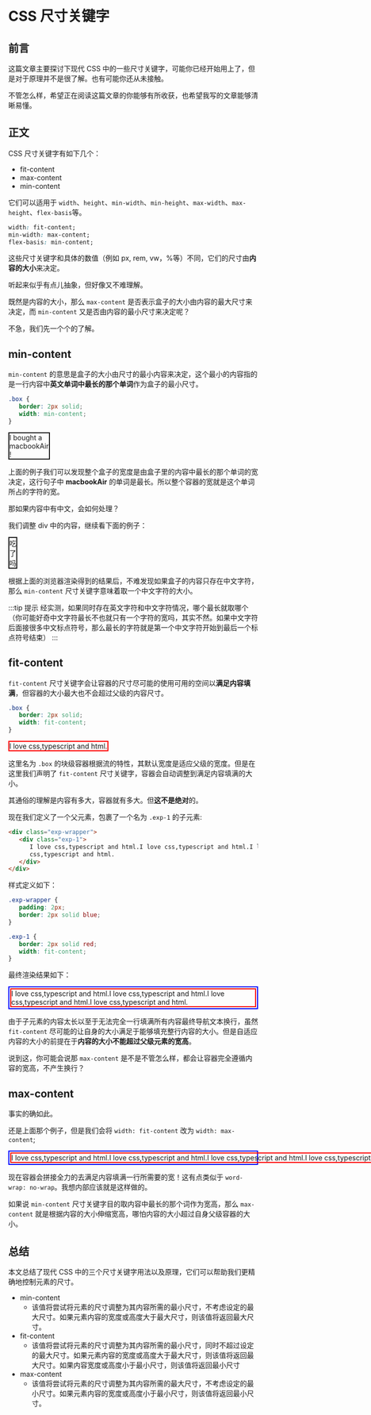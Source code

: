 # CSS 尺寸关键字

## 前言

这篇文章主要探讨下现代 CSS 中的一些尺寸关键字，可能你已经开始用上了，但是对于原理并不是很了解。也有可能你还从未接触。

不管怎么样，希望正在阅读这篇文章的你能够有所收获，也希望我写的文章能够清晰易懂。

## 正文

CSS 尺寸关键字有如下几个：

-  fit-content
-  max-content
-  min-content

它们可以适用于 `width`、`height`、`min-width`、`min-height`、`max-width`、`max-height`、`flex-basis`等。

```css
width: fit-content;
min-width: max-content;
flex-basis: min-content;
```

这些尺寸关键字和具体的数值（例如 px, rem, vw，%等）不同，它们的尺寸由**内容的大小**来决定。

听起来似乎有点儿抽象，但好像又不难理解。

既然是内容的大小，那么 `max-content` 是否表示盒子的大小由内容的最大尺寸来决定，而 `min-content` 又是否由内容的最小尺寸来决定呢？

不急，我们先一个个的了解。

## min-content

`min-content` 的意思是盒子的大小由尺寸的最小内容来决定，这个最小的内容指的是一行内容中**英文单词中最长的那个单词**作为盒子的最小尺寸。

```css
.box {
   border: 2px solid;
   width: min-content;
}
```

<div class="sze">I bought a macbookAir !</div>

<style>
    .sze {
        border: 2px solid;
        width: min-content;
    }
</style>

上面的例子我们可以发现整个盒子的宽度是由盒子里的内容中最长的那个单词的宽决定，这行句子中 **macbookAir** 的单词是最长。所以整个容器的宽就是这个单词所占的字符的宽。

那如果内容中有中文，会如何处理？

我们调整 div 中的内容，继续看下面的例子：

<div class="sze-2">吃了吗</div>

<style>
    .sze-2 {
        border: 2px solid;
        width: min-content;
    }
</style>

根据上面的浏览器渲染得到的结果后，不难发现如果盒子的内容只存在中文字符，那么 `min-content` 尺寸关键字意味着取一个中文字符的大小。

:::tip 提示
经实测，如果同时存在英文字符和中文字符情况，哪个最长就取哪个（你可能好奇中文字符最长不也就只有一个字符的宽吗，其实不然。如果中文字符后面接很多中文标点符号，那么最长的字符就是第一个中文字符开始到最后一个标点符号结束）
:::

## fit-content

`fit-content` 尺寸关键字会让容器的尺寸尽可能的使用可用的空间以**满足内容填满**，但容器的大小最大也不会超过父级的内容尺寸。

```css
.box {
   border: 2px solid;
   width: fit-content;
}
```

<div class="exp-1">I love css,typescript and html.</div>

<style>
    .exp-1 {
        border: 2px solid red;
        width: fit-content;
    }
</style>

这里名为 `.box` 的块级容器根据流的特性，其默认宽度是适应父级的宽度。但是在这里我们声明了 `fit-content` 尺寸关键字，容器会自动调整到满足内容填满的大小。

其通俗的理解是内容有多大，容器就有多大。但**这不是绝对**的。

现在我们定义了一个父元素，包裹了一个名为 `.exp-1` 的子元素:

```html
<div class="exp-wrapper">
   <div class="exp-1">
      I love css,typescript and html.I love css,typescript and html.I love
      css,typescript and html.
   </div>
</div>
```

样式定义如下：

```css
.exp-wrapper {
   padding: 2px;
   border: 2px solid blue;
}

.exp-1 {
   border: 2px solid red;
   width: fit-content;
}
```

最终渲染结果如下：

<div class="exp-wrapper">
    <div class="exp-1">I love css,typescript and html.I love css,typescript and html.I love css,typescript and html.I love css,typescript and html.</div>
</div>

<style>
    .exp-wrapper {
        padding: 2px;
        border: 2px solid blue;
    }
</style>

由于子元素的内容太长以至于无法完全一行填满所有内容最终导航文本换行，虽然 `fit-content` 尽可能的让自身的大小满足于能够填充整行内容的大小。但是自适应内容的大小的前提在于**内容的大小不能超过父级元素的宽高**。

说到这，你可能会说那 `max-content` 是不是不管怎么样，都会让容器完全遵循内容的宽高，不产生换行？

## max-content

事实的确如此。

还是上面那个例子，但是我们会将 `width: fit-content` 改为 `width: max-content`;

<div class="exp-wrapper-2">
    <div class="exp-2">I love css,typescript and html.I love css,typescript and html.I love css,typescript and html.I love css,typescript and html.</div>
</div>

<style>
    .exp-wrapper-2 {
        padding: 2px;
        border: 2px solid blue;
    }

    .exp-2 {
        border: 2px solid red;
        width: max-content;
    }
</style>

现在容器会拼接全力的去满足内容填满一行所需要的宽！这有点类似于 `word-wrap: no-wrap`。我想内部应该就是这样做的。

如果说 `min-content` 尺寸关键字目的取内容中最长的那个词作为宽高，那么 `max-content` 就是根据内容的大小伸缩宽高，哪怕内容的大小超过自身父级容器的大小。

## 总结

本文总结了现代 CSS 中的三个尺寸关键字用法以及原理，它们可以帮助我们更精确地控制元素的尺寸。

- min-content
  - 该值将尝试将元素的尺寸调整为其内容所需的最小尺寸，不考虑设定的最大尺寸。如果元素内容的宽度或高度大于最大尺寸，则该值将返回最大尺寸。 
- fit-content 
  - 该值将尝试将元素的尺寸调整为其内容所需的最小尺寸，同时不超过设定的最大尺寸。如果元素内容的宽度或高度大于最大尺寸，则该值将返回最大尺寸。如果内容宽度或高度小于最小尺寸，则该值将返回最小尺寸
- max-content
  -  该值将尝试将元素的尺寸调整为其内容所需的最大尺寸，不考虑设定的最小尺寸。如果元素内容的宽度或高度小于最小尺寸，则该值将返回最小尺寸。 